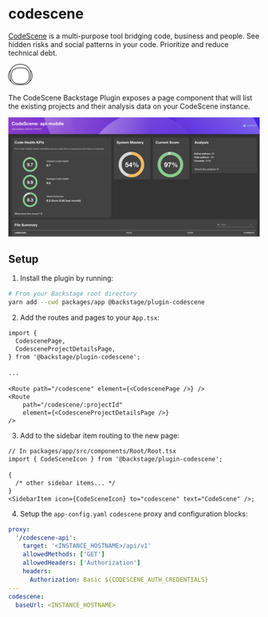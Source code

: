 # codescene

[CodeScene](https://codescene.com/) is a multi-purpose tool bridging code, business and people. See hidden risks and social patterns in your code. Prioritize and reduce technical debt.

![codescene-logo](./src/assets/codescene.icon.svg)

The CodeScene Backstage Plugin exposes a page component that will list the existing projects and their analysis data on your CodeScene instance.

![screenshot](./docs/codescene-plugin-screenshot.png)

## Setup

1. Install the plugin by running:

```bash
# From your Backstage root directory
yarn add --cwd packages/app @backstage/plugin-codescene
```

2. Add the routes and pages to your `App.tsx`:

```tsx
import {
  CodescenePage,
  CodesceneProjectDetailsPage,
} from '@backstage/plugin-codescene';

...

<Route path="/codescene" element={<CodescenePage />} />
<Route
    path="/codescene/:projectId"
    element={<CodesceneProjectDetailsPage />}
/>
```

3. Add to the sidebar item routing to the new page:

```tsx
// In packages/app/src/components/Root/Root.tsx
import { CodeSceneIcon } from '@backstage/plugin-codescene';

{
  /* other sidebar items... */
}
<SidebarItem icon={CodeSceneIcon} to="codescene" text="CodeScene" />;
```

4. Setup the `app-config.yaml` `codescene` proxy and configuration blocks:

```yaml
proxy:
  '/codescene-api':
    target: '<INSTANCE_HOSTNAME>/api/v1'
    allowedMethods: ['GET']
    allowedHeaders: ['Authorization']
    headers:
      Authorization: Basic ${CODESCENE_AUTH_CREDENTIALS}
---
codescene:
  baseUrl: <INSTANCE_HOSTNAME>
```
